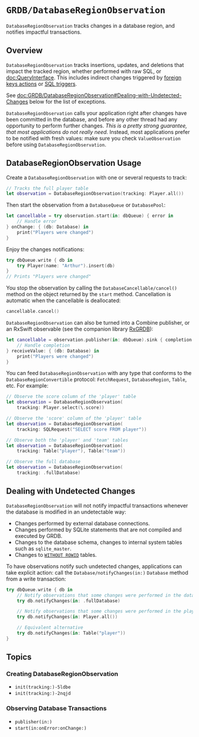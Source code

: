 # ``GRDB/DatabaseRegionObservation``

`DatabaseRegionObservation` tracks changes in a database region, and notifies impactful transactions.

## Overview

`DatabaseRegionObservation` tracks insertions, updates, and deletions that impact the tracked region, whether performed with raw SQL, or <doc:QueryInterface>. This includes indirect changes triggered by [foreign keys actions](https://www.sqlite.org/foreignkeys.html#fk_actions) or [SQL triggers](https://www.sqlite.org/lang_createtrigger.html).

See <doc:GRDB/DatabaseRegionObservation#Dealing-with-Undetected-Changes> below for the list of exceptions.

`DatabaseRegionObservation` calls your application right after changes have been committed in the database, and before any other thread had any opportunity to perform further changes. *This is a pretty strong guarantee, that most applications do not really need.* Instead, most applications prefer to be notified with fresh values: make sure you check ``ValueObservation`` before using `DatabaseRegionObservation`.

## DatabaseRegionObservation Usage

Create a `DatabaseRegionObservation` with one or several requests to track:

```swift
// Tracks the full player table
let observation = DatabaseRegionObservation(tracking: Player.all())
```

Then start the observation from a ``DatabaseQueue`` or ``DatabasePool``:

```swift
let cancellable = try observation.start(in: dbQueue) { error in
    // Handle error
} onChange: { (db: Database) in
    print("Players were changed")
}
```

Enjoy the changes notifications:

```swift
try dbQueue.write { db in
    try Player(name: "Arthur").insert(db)
}
// Prints "Players were changed"
```

You stop the observation by calling the ``DatabaseCancellable/cancel()`` method on the object returned by the `start` method. Cancellation is automatic when the cancellable is deallocated:

```swift
cancellable.cancel()
```

`DatabaseRegionObservation` can also be turned into a Combine publisher, or an RxSwift observable (see the companion library [RxGRDB](https://github.com/RxSwiftCommunity/RxGRDB)):

```swift
let cancellable = observation.publisher(in: dbQueue).sink { completion in
    // Handle completion
} receiveValue: { (db: Database) in
    print("Players were changed")
}
```

You can feed `DatabaseRegionObservation` with any type that conforms to the ``DatabaseRegionConvertible`` protocol: ``FetchRequest``, ``DatabaseRegion``, ``Table``, etc. For example:

```swift
// Observe the score column of the 'player' table
let observation = DatabaseRegionObservation(
    tracking: Player.select(\.score))

// Observe the 'score' column of the 'player' table
let observation = DatabaseRegionObservation(
    tracking: SQLRequest("SELECT score FROM player"))

// Observe both the 'player' and 'team' tables
let observation = DatabaseRegionObservation(
    tracking: Table("player"), Table("team"))

// Observe the full database
let observation = DatabaseRegionObservation(
    tracking: .fullDatabase)
```

## Dealing with Undetected Changes

`DatabaseRegionObservation` will not notify impactful transactions whenever the database is modified in an undetectable way:

- Changes performed by external database connections.
- Changes performed by SQLite statements that are not compiled and executed by GRDB.
- Changes to the database schema, changes to internal system tables such as `sqlite_master`.
- Changes to [`WITHOUT ROWID`](https://www.sqlite.org/withoutrowid.html) tables.

To have observations notify such undetected changes, applications can take explicit action: call the ``Database/notifyChanges(in:)`` `Database` method from a write transaction:
    
```swift
try dbQueue.write { db in
    // Notify observations that some changes were performed in the database
    try db.notifyChanges(in: .fullDatabase)

    // Notify observations that some changes were performed in the player table
    try db.notifyChanges(in: Player.all())

    // Equivalent alternative
    try db.notifyChanges(in: Table("player"))
}
```

## Topics

### Creating DatabaseRegionObservation

- ``init(tracking:)-5ldbe``
- ``init(tracking:)-2nqjd``

### Observing Database Transactions

- ``publisher(in:)``
- ``start(in:onError:onChange:)``
